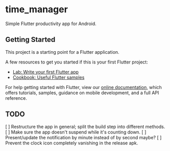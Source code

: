 # time_manager

Simple Flutter productivity app for Android.

## Getting Started

This project is a starting point for a Flutter application.

A few resources to get you started if this is your first Flutter project:

- [Lab: Write your first Flutter app](https://flutter.dev/docs/get-started/codelab)
- [Cookbook: Useful Flutter samples](https://flutter.dev/docs/cookbook)

For help getting started with Flutter, view our
[online documentation](https://flutter.dev/docs), which offers tutorials,
samples, guidance on mobile development, and a full API reference.

## TODO
[ ] Restructure the app in general; split the build step into different methods.
[ ] Make sure the app doesn't suspend while it's counting down.
[ ] Present/update the notification by minute instead of by second maybe?
[ ] Prevent the clock icon completely vanishing in the release apk.
